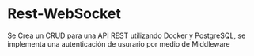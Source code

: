 # Rest-WebSocket
Se Crea un CRUD para una API REST utilizando Docker y PostgreSQL, se implementa una autenticación de usurario por medio de Middleware

